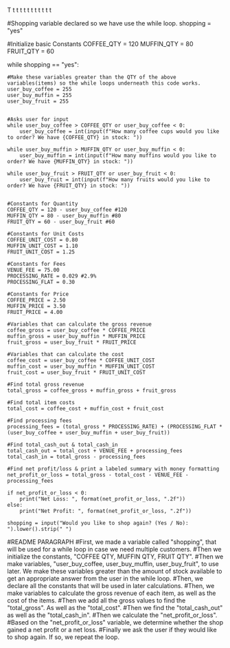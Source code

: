 T
t
t
t
t
t
t
t
t
t
t
t






#Shopping variable declared so we have use the while loop.
shopping = "yes"

#Initialize basic Constants
COFFEE_QTY = 120
MUFFIN_QTY = 80
FRUIT_QTY = 60

while shopping == "yes":

    #Make these variables greater than the QTY of the above variables(items) so the while loops underneath this code works.
    user_buy_coffee = 255
    user_buy_muffin = 255
    user_buy_fruit = 255


    #Asks user for input
    while user_buy_coffee > COFFEE_QTY or user_buy_coffee < 0:
        user_buy_coffee = int(input(f"How many coffee cups would you like to order? We have {COFFEE_QTY} in stock: "))

    while user_buy_muffin > MUFFIN_QTY or user_buy_muffin < 0:
        user_buy_muffin = int(input(f"How many muffins would you like to order? We have {MUFFIN_QTY} in stock: "))

    while user_buy_fruit > FRUIT_QTY or user_buy_fruit < 0:
        user_buy_fruit = int(input(f"How many fruits would you like to order? We have {FRUIT_QTY} in stock: "))


    #Constants for Quantity
    COFFEE_QTY = 120 - user_buy_coffee #120
    MUFFIN_QTY = 80 - user_buy_muffin #80
    FRUIT_QTY = 60 - user_buy_fruit #60

    #Constants for Unit Costs
    COFFEE_UNIT_COST = 0.80
    MUFFIN_UNIT_COST = 1.10
    FRUIT_UNIT_COST = 1.25

    #Constants for Fees
    VENUE_FEE = 75.00
    PROCESSING_RATE = 0.029 #2.9%
    PROCESSING_FLAT = 0.30

    #Constants for Price
    COFFEE_PRICE = 2.50
    MUFFIN_PRICE = 3.50
    FRUIT_PRICE = 4.00

    #Variables that can calculate the gross revenue
    coffee_gross = user_buy_coffee * COFFEE_PRICE
    muffin_gross = user_buy_muffin * MUFFIN_PRICE
    fruit_gross = user_buy_fruit * FRUIT_PRICE

    #Variables that can calculate the cost
    coffee_cost = user_buy_coffee * COFFEE_UNIT_COST
    muffin_cost = user_buy_muffin * MUFFIN_UNIT_COST
    fruit_cost = user_buy_fruit * FRUIT_UNIT_COST

    #Find total gross revenue
    total_gross = coffee_gross + muffin_gross + fruit_gross

    #Find total item costs
    total_cost = coffee_cost + muffin_cost + fruit_cost

    #Find processing fees
    processing_fees = (total_gross * PROCESSING_RATE) + (PROCESSING_FLAT * (user_buy_coffee + user_buy_muffin + user_buy_fruit))

    #Find total_cash_out & total_cash_in
    total_cash_out = total_cost + VENUE_FEE + processing_fees
    total_cash_in = total_gross - processing_fees

    #Find net profit/loss & print a labeled summary with money formatting
    net_profit_or_loss = total_gross - total_cost - VENUE_FEE - processing_fees

    if net_profit_or_loss < 0:
        print("Net Loss: ", format(net_profit_or_loss, ".2f"))
    else:
        print("Net Profit: ", format(net_profit_or_loss, ".2f"))

    shopping = input("Would you like to shop again? (Yes / No): ").lower().strip(" ")





#README PARAGRAPH
#First, we made a variable called "shopping", that will be used for a while loop in case we need multiple customers.
#Then we initialize the constants, "COFFEE QTY, MUFFIN QTY, FRUIT QTY".
#Then we make variables, "user_buy_coffee, user_buy_muffin, user_buy_fruit", to use later. We make these variables greater than the amount of stock available to get an appropriate answer from the user in the while loop.
#Then, we declare all the constants that will be used in later calculations. 
#Then, we make variables to calculate the gross revenue of each item, as well as the cost of the items.
#Then we add all the gross values to find the "total_gross". As well as the "total_cost".
#Then we find the "total_cash_out" as well as the "total_cash_in".
#Then we calculate the "net_profit_or_loss".
#Based on the "net_profit_or_loss" variable, we determine whether the shop gained a net profit or a net loss.
#Finally we ask the user if they would like to shop again. If so, we repeat the loop.
